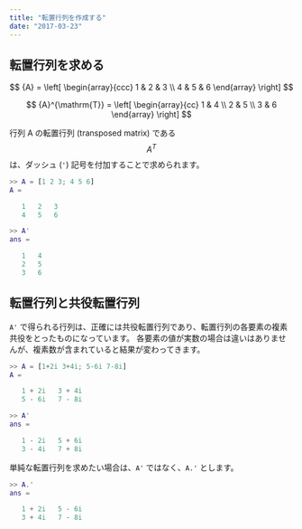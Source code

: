 ```yaml
---
title: "転置行列を作成する"
date: "2017-03-23"
---
```


転置行列を求める
----

$$
  {A} = \left[
    \begin{array}{ccc}
      1 & 2 & 3 \\
      4 & 5 & 6
    \end{array}
  \right]
$$

$$
  {A}^{\mathrm{T}} = \left[
    \begin{array}{cc}
      1 & 4 \\
      2 & 5 \\
      3 & 6
    \end{array}
  \right]
$$

行列 A の転置行列 (transposed matrix) である $$A^T$$ は、ダッシュ (`'`) 記号を付加することで求められます。

~~~ matlab
>> A = [1 2 3; 4 5 6]
A =

   1   2   3
   4   5   6

>> A'
ans =

   1   4
   2   5
   3   6
~~~

転置行列と共役転置行列
----

`A'` で得られる行列は、正確には共役転置行列であり、転置行列の各要素の複素共役をとったものになっています。
各要素の値が実数の場合は違いはありませんが、複素数が含まれていると結果が変わってきます。

~~~ matlab
>> A = [1+2i 3+4i; 5-6i 7-8i]
A =

   1 + 2i   3 + 4i
   5 - 6i   7 - 8i

>> A'
ans =

   1 - 2i   5 + 6i
   3 - 4i   7 + 8i
~~~

単純な転置行列を求めたい場合は、`A'` ではなく、`A.'` とします。

~~~ matlab
>> A.'
ans =

   1 + 2i   5 - 6i
   3 + 4i   7 - 8i
~~~

